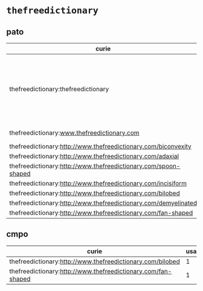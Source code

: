 # `thefreedictionary`

## pato

| curie                                                           |   usages | nodes                                                                                                                                                                                                                                                                                                                                                                                                                                                                                       |
|-----------------------------------------------------------------|----------|---------------------------------------------------------------------------------------------------------------------------------------------------------------------------------------------------------------------------------------------------------------------------------------------------------------------------------------------------------------------------------------------------------------------------------------------------------------------------------------------|
| thefreedictionary:thefreedictionary                             |        9 | [PATO:0000185](https://bioregistry.io/PATO:0000185), [PATO:0000463](https://bioregistry.io/PATO:0000463), [PATO:0000464](https://bioregistry.io/PATO:0000464), [PATO:0001597](https://bioregistry.io/PATO:0001597), [PATO:0001909](https://bioregistry.io/PATO:0001909), [PATO:0001980](https://bioregistry.io/PATO:0001980), [PATO:0002084](https://bioregistry.io/PATO:0002084), [PATO:0002430](https://bioregistry.io/PATO:0002430), [PATO:0002438](https://bioregistry.io/PATO:0002438) |
| thefreedictionary:www.thefreedictionary.com                     |        2 | [PATO:0002341](https://bioregistry.io/PATO:0002341), [PATO:0002343](https://bioregistry.io/PATO:0002343)                                                                                                                                                                                                                                                                                                                                                                                    |
| thefreedictionary:http://www.thefreedictionary.com/biconvexity  |        1 | [PATO:0002040](https://bioregistry.io/PATO:0002040)                                                                                                                                                                                                                                                                                                                                                                                                                                         |
| thefreedictionary:http://www.thefreedictionary.com/adaxial      |        1 | [PATO:0002047](https://bioregistry.io/PATO:0002047)                                                                                                                                                                                                                                                                                                                                                                                                                                         |
| thefreedictionary:http://www.thefreedictionary.com/spoon-shaped |        1 | [PATO:0002208](https://bioregistry.io/PATO:0002208)                                                                                                                                                                                                                                                                                                                                                                                                                                         |
| thefreedictionary:http://www.thefreedictionary.com/incisiform   |        1 | [PATO:0002209](https://bioregistry.io/PATO:0002209)                                                                                                                                                                                                                                                                                                                                                                                                                                         |
| thefreedictionary:http://www.thefreedictionary.com/bilobed      |        1 | [PATO:0002214](https://bioregistry.io/PATO:0002214)                                                                                                                                                                                                                                                                                                                                                                                                                                         |
| thefreedictionary:http://www.thefreedictionary.com/demyelinated |        1 | [PATO:0002218](https://bioregistry.io/PATO:0002218)                                                                                                                                                                                                                                                                                                                                                                                                                                         |
| thefreedictionary:http://www.thefreedictionary.com/fan-shaped   |        1 | [PATO:0002219](https://bioregistry.io/PATO:0002219)                                                                                                                                                                                                                                                                                                                                                                                                                                         |

## cmpo

| curie                                                         |   usages | nodes                                               |
|---------------------------------------------------------------|----------|-----------------------------------------------------|
| thefreedictionary:http://www.thefreedictionary.com/bilobed    |        1 | [PATO:0002214](https://bioregistry.io/PATO:0002214) |
| thefreedictionary:http://www.thefreedictionary.com/fan-shaped |        1 | [PATO:0002219](https://bioregistry.io/PATO:0002219) |

